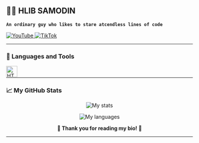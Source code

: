 ## 👨‍💻 HLIB SAMODIN

**`An ordinary guy who likes to stare atcendless lines of code`**

<p align="left">
  <a href="https://www.youtube.com/@">
    <img alt="YouTube" title="Subscribe to my YouTube channel" src="https://custom-icon-badges.demolab.com/badge/YouTube-red.svg?logo=video&logoColor=white&style=flat-square"/>
  </a>

  <a  href="https://www.tiktok.com/@norvin.tt?_t=ZG-8sleWFJBQyu&_r=1">
    <img alt="TikTok" title="TikTok Channel" src="https://custom-icon-badges.demolab.com/badge/TikTok-gray.svg?logo=tiktok-bro-2024&logoColor=white&style=flat-square"/>
  </a> 
</p>

---

### 🧰 Languages and Tools 

<img align="left" alt="HTML" width="30px" style="padding-right:10px;" src="https://cdn.jsdelivr.net/gh/devicons/devicon/icons/html5/html5-plain.svg" />

<br />
   
---

### 📈 My GitHub Stats
<p align="center">
  <img src="https://github-readme-stats.vercel.app/api?username=HlibSamodin&theme=tokyonight&show" alt="My stats">
</p>
<p align="center">
  <img src="https://github-readme-stats.vercel.app/api/top-langs/?username=HlibSamodin&theme=tokyonight&show" alt="My languages">
</p>

<p align="center"> <b>  🙏 Thank you for reading my bio! 🙏 </b> </p>

---
